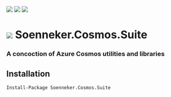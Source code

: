 [![](https://img.shields.io/nuget/v/Soenneker.Cosmos.Suite.svg?style=for-the-badge)](https://www.nuget.org/packages/Soenneker.Cosmos.Suite/)
[![](https://img.shields.io/github/actions/workflow/status/soenneker/soenneker.cosmos.suite/publish-package.yml?style=for-the-badge)](https://github.com/soenneker/soenneker.cosmos.suite/actions/workflows/publish-package.yml)
[![](https://img.shields.io/nuget/dt/Soenneker.Cosmos.Suite.svg?style=for-the-badge)](https://www.nuget.org/packages/Soenneker.Cosmos.Suite/)

# ![](https://user-images.githubusercontent.com/4441470/224455560-91ed3ee7-f510-4041-a8d2-3fc093025112.png) Soenneker.Cosmos.Suite
### A concoction of Azure Cosmos utilities and libraries

## Installation

```
Install-Package Soenneker.Cosmos.Suite
```
